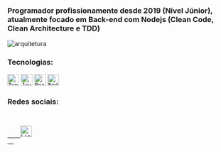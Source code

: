 ### Programador profissionamente desde 2019 (Nível Júnior), atualmente focado em Back-end com Nodejs (Clean Code, Clean Architecture e TDD)

<img src="https://media-exp1.licdn.com/dms/image/C5616AQE8KPXiCcwwSw/profile-displaybackgroundimage-shrink_200_800/0/1614640657120?e=1620259200&v=beta&t=gR3hv5BQRtufgKsBy4i71p_tQCztPoR6SuOJFn9dlFI" alt="arquitetura"/>

### Tecnologias:

<code><img height="26" src="https://cdn.iconscout.com/icon/free/png-512/typescript-1174965.png" alt="Typescript"/></code>
<code><img height="26" src="https://www.freepnglogos.com/uploads/javascript-png/javascript-vector-logo-yellow-png-transparent-javascript-vector-12.png" alt="Javascript"/></code>
<code><img height="26" src="https://upload.wikimedia.org/wikipedia/commons/thumb/a/a7/React-icon.svg/1280px-React-icon.svg.png" alt="ReactJs"/></code>
<code><img height="26" src="https://seeklogo.com/images/N/nodejs-logo-FBE122E377-seeklogo.com.png" alt="NodeJs"/></code>

### Redes sociais:
<code>
  <a target="_blank" href="https://www.linkedin.com/in/kaique-caires/">
    <img height="26" src="https://verat.co.uk/wp-content/uploads/2019/03/1024px-Linkedin_icon.svg.png" alt="LinkedIn"/>
  </a>
</code>

